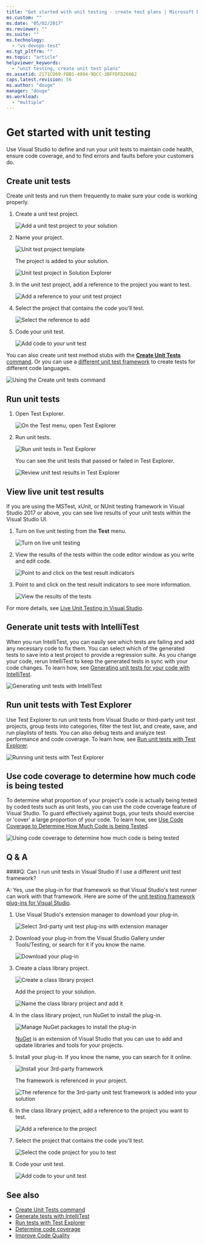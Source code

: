 ```yaml
---
title: "Get started with unit testing - create test plans | Microsoft Docs"
ms.custom: ""
ms.date: "05/02/2017"
ms.reviewer: ""
ms.suite: ""
ms.technology: 
  - "vs-devops-test"
ms.tgt_pltfrm: ""
ms.topic: "article"
helpviewer_keywords: 
  - "unit testing, create unit test plans"
ms.assetid: 2171CD69-FBB1-4994-9DCC-3BFFDFD26662
caps.latest.revision: 56
ms.author: "douge"
manager: "douge"
ms.workload: 
  - "multiple"
---
```

# Get started with unit testing

Use Visual Studio to define and run your unit tests
to maintain code health, ensure code coverage, and
to find errors and faults before your customers do.

<a name="create-tests"></a>
## Create unit tests

Create unit tests and run them frequently to make sure your code is working properly.

1. Create a unit test project.
        
   ![Add a unit test project to your solution](media/createunittest1.png)
    
1. Name your project.
        
   ![Unit test project template](media/createunittest2.png)
  
   The project is added to your solution.
    
   ![Unit test project in Solution Explorer](media/createunittest5.png)
    
1. In the unit test project, add a reference to the project you want to test.
        
   ![Add a reference to your unit test project](media/createunittest6.png)
    
1. Select the project that contains the code you'll test.
        
   ![Select the reference to add](media/createunittest7.png)
    
1. Code your unit test.

   ![Add code to your unit test](media/createunittest8.png) 

You can also create unit test method stubs with the [**Create Unit Tests** command](create-unit-tests-menu.md).
Or you can use a [different unit test framework](#frameworks) to create tests for different code languages.

![Using the Create unit tests command](media/createunittestcommand2.png)

## Run unit tests

1. Open Test Explorer.
        
   ![On the Test menu, open Test Explorer](media/rununittest1.png) 

1. Run unit tests.
        
   ![Run unit tests in Test Explorer](media/rununittest2.png) 

   You can see the unit tests that passed or failed in Test Explorer.
      
   ![Review unit test results in Test Explorer](media/rununittest3.png) 

## View live unit test results

If you are using the MSTest, xUnit, or NUnit testing framework in Visual Studio 2017 or above,
you can see live results of your unit tests within the Visual Studio UI.

1. Turn on live unit testing from the **Test** menu.

   ![Turn on live unit testing](media/live-test-results-start.png) 

1. View the results of the tests within the code editor window as you write and edit code.

   ![Point to and click on the test result indicators](media/live-test-results-ui.png) 

1. Point to and click on the test result indicators to see more information.

   ![View the results of the tests](media/live-test-results-details.png) 

For more details, see [Live Unit Testing in Visual Studio](https://blogs.msdn.microsoft.com/visualstudio/2016/11/18/live-unit-testing-visual-studio-2017-rc/).

<a name="intellitest"></a>
## Generate unit tests with IntelliTest

When you run IntelliTest, you can easily see which 
tests are failing and add any necessary code to fix 
them. You can select which of the generated tests 
to save into a test project to provide a regression 
suite. As you change your code, rerun IntelliTest 
to keep the generated tests in sync with your code 
changes. To learn how, see
[Generating unit tests for your code with IntelliTest](https://docs.microsoft.com/visualstudio/test/generate-unit-tests-for-your-code-with-intellitest).

![Generating unit tests with IntelliTest](media/intellitest.png)

<a name="unit-tests"></a>
## Run unit tests with Test Explorer

Use Test Explorer to run unit tests from Visual 
Studio or third-party unit test projects, group 
tests into categories, filter the test list, and 
create, save, and run playlists of tests. You can 
also debug tests and analyze test performance and 
code coverage. To learn how, see
[Run unit tests with Test Explorer](https://docs.microsoft.com/visualstudio/test/run-unit-tests-with-test-explorer).

![Running unit tests with Test Explorer](media/testexplorer.png)

<a name="code-coverage"></a>
## Use code coverage to determine how much code is being tested

To determine what proportion of your project's code 
is actually being tested by coded tests such as unit
tests, you can use the code coverage feature of 
Visual Studio. To guard effectively against bugs, 
your tests should exercise or 'cover' a large 
proportion of your code. To learn how, see
[Use Code Coverage to Determine How Much Code is being Tested](https://docs.microsoft.com/visualstudio/test/using-code-coverage-to-determine-how-much-code-is-being-tested).

![Using code coverage to determine how much code is being tested](media/codecoverage.png)

## Q & A

<!-- BEGINSECTION class="m-qanda" -->

<a name="frameworks"></a>
####Q:    Can I run unit tests in Visual Studio if I use a different unit test framework?

A:  Yes, use the plug-in for that framework so that Visual Studio's test runner 
can work with that framework. Here are some of the
[unit testing framework plug-ins for Visual Studio](http://go.microsoft.com/fwlink/?LinkID=246630).

1. Use Visual Studio's extension manager to download your plug-in.
        
   ![Select 3rd-party unit test plug-ins with extension manager](media/install3rdpartyunittestframeworks1.png) 

1. Download your plug-in from the Visual Studio Gallery under Tools/Testing, 
or search for it if you know the name.
        
   ![Download your plug-in](media/install3rdpartyunittestframeworks2.png) 

1. Create a class library project.
        
   ![Create a class library project](media/create3rdpartyunittest1.png) 

   Add the project to your solution.
    
   ![Name the class library project and add it](media/create3rdpartyunittest3.png) 

1. In the class library project, run NuGet to install the plug-in.

   ![Manage NuGet packages to install the plug-in](media/create3rdpartyunittest3a.png) 

   [NuGet](https://www.nuget.org/) is an extension of Visual Studio 
   that you can use to add and update libraries and tools for your projects.

1. Install your plug-in. If you know the name, you can search for it online.

   ![Install your 3rd-party framework](media/create3rdpartyunittest4.png) 

   The framework is referenced in your project.
        
   ![The reference for the 3rd-party unit test framework is added into your solution](media/create3rdpartyunittest6.png) 

1. In the class library project, add a reference to the project you want to test.
        
   ![Add a reference to the project](media/createunittest6.png) 

1. Select the project that contains the code you'll test.
        
   ![Select the code project for you to test](media/createunittest7.png) 

1. Code your unit test.

   ![Add code to your unit test](media/create3rdpartyunittest7.png)   

<!-- ENDSECTION -->

## See also

* [Create Unit Tests command](create-unit-tests-menu.md)
* [Generate tests with IntelliTest](generate-unit-tests-for-your-code-with-intellitest.md)
* [Run tests with Test Explorer](run-unit-tests-with-test-explorer.md)
* [Determine code coverage](using-code-coverage-to-determine-how-much-code-is-being-tested.md)
* [Improve Code Quality](improve-code-quality.md)
